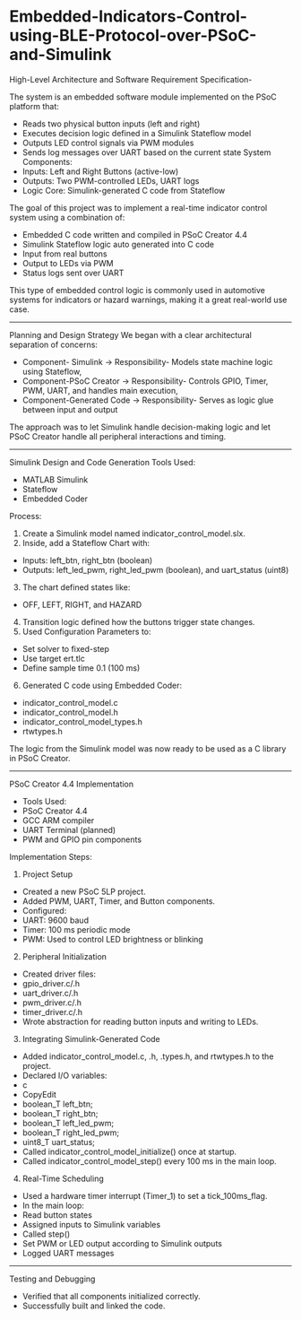 # Embedded-Indicators-Control-using-BLE-Protocol-over-PSoC-and-Simulink


High-Level Architecture and Software Requirement Specification-
   
The system is an embedded software module implemented on the PSoC platform that:
- Reads two physical button inputs (left and right)
- Executes decision logic defined in a Simulink Stateflow model
- Outputs LED control signals via PWM modules
- Sends log messages over UART based on the current state
System Components:
- Inputs: Left and Right Buttons (active-low)
- Outputs: Two PWM-controlled LEDs, UART logs
- Logic Core: Simulink-generated C code from Stateflow
  
The goal of this project was to implement a real-time indicator control system using a combination of:

-	Embedded C code written and compiled in PSoC Creator 4.4
-	Simulink Stateflow logic auto generated into C code
-	Input from real buttons
-	Output to LEDs via PWM
-	Status logs sent over UART
  
This type of embedded control logic is commonly used in automotive systems for indicators or hazard warnings, making it a great real-world use case.
________________________________________
Planning and Design Strategy
We began with a clear architectural separation of concerns:
- Component- Simulink	          ->          Responsibility- Models state machine logic using Stateflow, 
- Component-PSoC Creator	      ->         Responsibility- Controls GPIO, Timer, PWM, UART, and handles main execution, 
- Component-Generated Code	      ->        Responsibility- Serves as logic glue between input and output

The approach was to let Simulink handle decision-making logic and let PSoC Creator handle all peripheral interactions and timing.
________________________________________
Simulink Design and Code Generation
Tools Used:
-	MATLAB Simulink
-	Stateflow
-	Embedded Coder
  
Process:

1.	Create a Simulink model named indicator_control_model.slx.
2.	Inside, add a Stateflow Chart with:
-	Inputs: left_btn, right_btn (boolean)
-	Outputs: left_led_pwm, right_led_pwm (boolean), and uart_status (uint8)
3.	The chart defined states like:
-	OFF, LEFT, RIGHT, and HAZARD
4.	Transition logic defined how the buttons trigger state changes.
5.	Used Configuration Parameters to:
-	Set solver to fixed-step
-	Use target ert.tlc
-	Define sample time 0.1 (100 ms)
6.	Generated C code using Embedded Coder:
-	indicator_control_model.c
-	indicator_control_model.h
-	indicator_control_model_types.h
-	rtwtypes.h
  
The logic from the Simulink model was now ready to be used as a C library in PSoC Creator.

________________________________________

PSoC Creator 4.4 Implementation


- Tools Used:
-	PSoC Creator 4.4
-	GCC ARM compiler
-	UART Terminal (planned)
-	PWM and GPIO pin components
  
Implementation Steps:

1. Project Setup
   
-	Created a new PSoC 5LP project.
-	Added PWM, UART, Timer, and Button components.
-	Configured:
-	UART: 9600 baud
-	Timer: 100 ms periodic mode
-	PWM: Used to control LED brightness or blinking
2. Peripheral Initialization
 	
-	Created driver files:
-	gpio_driver.c/.h
-	uart_driver.c/.h
-	pwm_driver.c/.h
-	timer_driver.c/.h
-	Wrote abstraction for reading button inputs and writing to LEDs.
  
3. Integrating Simulink-Generated Code
   
-	Added indicator_control_model.c, .h, .types.h, and rtwtypes.h to the project.
-	Declared I/O variables:
- c
- CopyEdit
- boolean_T left_btn;
- boolean_T right_btn;
- boolean_T left_led_pwm;
- boolean_T right_led_pwm;
- uint8_T uart_status;
-	Called indicator_control_model_initialize() once at startup.
-	Called indicator_control_model_step() every 100 ms in the main loop.
  
4. Real-Time Scheduling
   
-	Used a hardware timer interrupt (Timer_1) to set a tick_100ms_flag.
-	In the main loop:
-	Read button states
-	Assigned inputs to Simulink variables
-	Called step()
-	Set PWM or LED output according to Simulink outputs
-	Logged UART messages
________________________________________

Testing and Debugging

-	Verified that all components initialized correctly.
-	Successfully built and linked the code.
